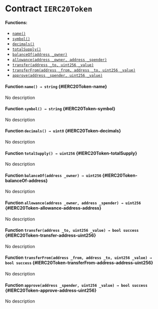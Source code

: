 # Contract `IERC20Token`



#### Functions:
- [`name()`](#IERC20Token-name)
- [`symbol()`](#IERC20Token-symbol)
- [`decimals()`](#IERC20Token-decimals)
- [`totalSupply()`](#IERC20Token-totalSupply)
- [`balanceOf(address _owner)`](#IERC20Token-balanceOf-address)
- [`allowance(address _owner, address _spender)`](#IERC20Token-allowance-address-address)
- [`transfer(address _to, uint256 _value)`](#IERC20Token-transfer-address-uint256)
- [`transferFrom(address _from, address _to, uint256 _value)`](#IERC20Token-transferFrom-address-address-uint256)
- [`approve(address _spender, uint256 _value)`](#IERC20Token-approve-address-uint256)


#### Function `name() → string` {#IERC20Token-name}
No description
#### Function `symbol() → string` {#IERC20Token-symbol}
No description
#### Function `decimals() → uint8` {#IERC20Token-decimals}
No description
#### Function `totalSupply() → uint256` {#IERC20Token-totalSupply}
No description
#### Function `balanceOf(address _owner) → uint256` {#IERC20Token-balanceOf-address}
No description
#### Function `allowance(address _owner, address _spender) → uint256` {#IERC20Token-allowance-address-address}
No description
#### Function `transfer(address _to, uint256 _value) → bool success` {#IERC20Token-transfer-address-uint256}
No description
#### Function `transferFrom(address _from, address _to, uint256 _value) → bool success` {#IERC20Token-transferFrom-address-address-uint256}
No description
#### Function `approve(address _spender, uint256 _value) → bool success` {#IERC20Token-approve-address-uint256}
No description

